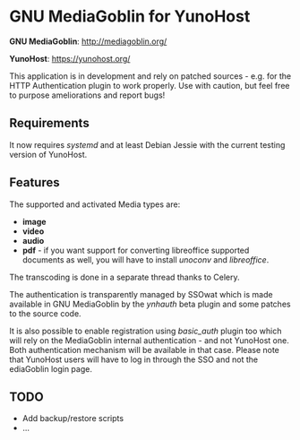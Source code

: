 # GNU MediaGoblin for YunoHost

**GNU MediaGoblin**: http://mediagoblin.org/

**YunoHost**: https://yunohost.org/


This application is in development and rely on patched sources - e.g. for
the HTTP Authentication plugin to work properly. Use with caution, but feel
free to purpose ameliorations and report bugs!

## Requirements

It now requires *systemd* and at least Debian Jessie with the current testing
version of YunoHost.

## Features

The supported and activated Media types are:
  * **image**
  * **video**
  * **audio**
  * **pdf** - if you want support for converting libreoffice supported
  documents as well, you will have to install *unoconv* and *libreoffice*.

The transcoding is done in a separate thread thanks to Celery.

The authentication is transparently managed by SSOwat which is made
available in GNU MediaGoblin by the *ynhauth* beta plugin and some patches
to the source code.

It is also possible to enable registration using *basic_auth* plugin too which
will rely on the MediaGoblin internal authentication - and not YunoHost one.
Both authentication mechanism will be available in that case. Please note
that YunoHost users will have to log in through the SSO and not the ediaGoblin
login page.

## TODO

* Add backup/restore scripts
* ...

